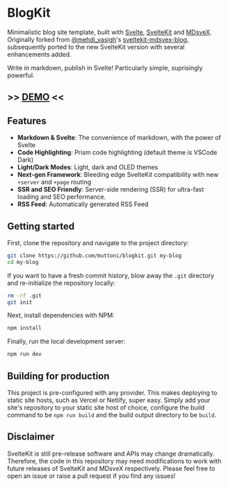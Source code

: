 # BlogKit

Minimalistic blog site template, built with [Svelte](https://svelte.dev), [SvelteKit](https://kit.svelte.dev) and [MDsveX](https://mdsvex.com). Originally forked from [@mehdi_vasigh](https://twitter.com/mehdi_vasigh)'s [sveltekit-mdsvex-blog](https://github.com/mvasigh/sveltekit-mdsvex-blog/), subsequently ported to the new SvelteKit version with several enhancements added.

Write in markdown, publish in Svelte! Particularly simple, suprisingly powerful.

## >> [DEMO](https://blogkit-demo.vercel.app) <<

## Features

- **Markdown & Svelte**: The convenience of markdown, with the power of Svelte
- **Code Highlighting**: Prism code highlighting (default theme is VSCode Dark)
- **Light/Dark Modes**: Light, dark and OLED themes
- **Next-gen Framework**: Bleeding edge SvelteKit compatibility with new `+server` and `+page` routing
- **SSR and SEO Friendly**: Server-side rendering (SSR) for ultra-fast loading and SEO performance.
- **RSS Feed**: Automatically generated RSS Feed

## Getting started

First, clone the repository and navigate to the project directory:

```bash
git clone https://github.com/muttoni/blogkit.git my-blog
cd my-blog
```

If you want to have a fresh commit history, blow away the `.git` directory and re-initialize the repository locally:

```bash
rm -rf .git
git init
```

Next, install dependencies with NPM:

```bash
npm install
```

Finally, run the local development server:

```bash
npm run dev
```

## Building for production

This project is pre-configured with any provider. This makes deploying to static site hosts, such as Vercel or Netlify, super easy. Simply add your site's repository to your static site host of choice, configure the build command to be `npm run build` and the build output directory to be `build`.

## Disclaimer

SvelteKit is still pre-release software and APIs may change dramatically. Therefore, the code in this repository may need modifications to work with future releases of SvelteKit and MDsveX respectively. Please feel free to open an issue or raise a pull request if you find any issues!
